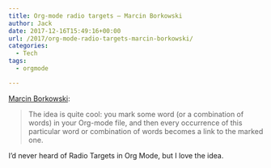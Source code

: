 ```yaml
---
title: Org-mode radio targets – Marcin Borkowski
author: Jack
date: 2017-12-16T15:49:16+00:00
url: /2017/org-mode-radio-targets-marcin-borkowski/
categories:
  - Tech
tags:
  - orgmode

---
```

[Marcin Borkowski][1]:

> The idea is quite cool: you mark some word (or a combination of words) in your Org-mode file, and then every occurrence of this particular word or combination of words becomes a link to the marked one.

I’d never heard of Radio Targets in Org Mode, but I love the idea.

 [1]: http://mbork.pl/2017-11-27_Org-mode_radio_targets